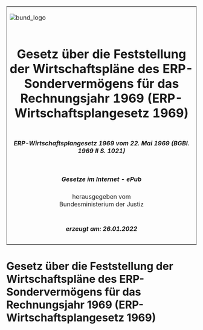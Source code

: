 <span id="DECKBLATT.html"></span>

<table border="0" frame="border" width="100%">

<tr valign="top">

<td align="left">

![bund\_logo](BfJ_2021_Web_de_de.gif)

</td>

<td align="right">

 

</td>

</tr>

<tr align="center" valign="middle">

<td colspan="2">

# Gesetz über die Feststellung der Wirtschaftspläne des ERP-Sondervermögens für das Rechnungsjahr 1969 (ERP-Wirtschaftsplangesetz 1969)

</td>

</tr>

<tr align="center" valign="middle">

<td colspan="2">

##### ERP-Wirtschaftsplangesetz 1969 vom 22. Mai 1969 (BGBl. 1969 II S. 1021)

</td>

</tr>

<tr align="center" valign="middle">

<td colspan="2">

  
  

##### Gesetze im Internet - ePub  
  
herausgegeben vom  
Bundesministerium der Justiz

</td>

</tr>

<tr align="center" valign="bottom">

<td colspan="2">

  
  

##### erzeugt am: 26.01.2022

</td>

</tr>

</table>

<span id="BJNR210210969.html"></span>

# Gesetz über die Feststellung der Wirtschaftspläne des ERP-Sondervermögens für das Rechnungsjahr 1969 (ERP-Wirtschaftsplangesetz 1969)
